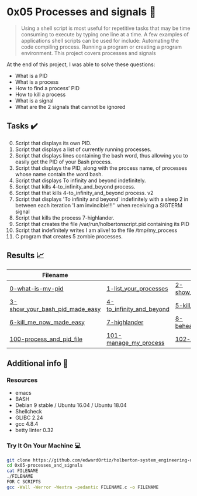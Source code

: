 # 0x05 Processes and signals :wrench:

> Using a shell script is most useful for repetitive tasks that may be time consuming to execute by typing one line at a time. A few examples of applications shell scripts can be used for include: Automating the code compiling process. Running a program or creating a program environment. This project covers processes and signals

At the end of this project, I was able to solve these questions:

* What is a PID
* What is a process
* How to find a process’ PID
* How to kill a process
* What is a signal
* What are the 2 signals that cannot be ignored

## Tasks :heavy_check_mark:

0. Script that displays its own PID.
1. Script that displays a list of currently running processes.
2. Script that displays lines containing the bash word, thus allowing you to easily get the PID of your Bash process.
3. Script that displays the PID, along with the process name, of processes whose name contain the word bash.
4. Script that displays To infinity and beyond indefinitely.
5. Script that kills 4-to_infinity_and_beyond process.
6. Script that that kills 4-to_infinity_and_beyond process. v2
7. Script that displays 'To infinity and beyond' indefinitely with a sleep 2 in between each iteration 'I am invincible!!!'' when receiving a SIGTERM signal
8. Script that kills the process 7-highlander.
9. Script that creates the file /var/run/holbertonscript.pid containing its PID
10. Script that indefinitely writes I am alive! to the file /tmp/my_process
11. C program that creates 5 zombie processes.



## Results :chart_with_upwards_trend:

| Filename |||
| ------ |---|---|
| [0-what-is-my-pid](https://github.com/edward0rtiz/holberton-system_engineering-devops/blob/master/0x05-processes_and_signals/0-what-is-my-pid)|[1-list_your_processes](https://github.com/edward0rtiz/holberton-system_engineering-devops/blob/master/0x05-processes_and_signals/1-list_your_processes)|[2-show_your_bash_pid](https://github.com/edward0rtiz/holberton-system_engineering-devops/blob/master/0x05-processes_and_signals/2-show_your_bash_pid)|
| [3-show_your_bash_pid_made_easy](https://github.com/edward0rtiz/holberton-system_engineering-devops/blob/master/0x05-processes_and_signals/3-show_your_bash_pid_made_easy)|[4-to_infinity_and_beyond](https://github.com/edward0rtiz/holberton-system_engineering-devops/blob/master/0x05-processes_and_signals/4-to_infinity_and_beyond)|[5-kill_me_now](https://github.com/edward0rtiz/holberton-system_engineering-devops/blob/master/0x05-processes_and_signals/5-kill_me_now)|
| [6-kill_me_now_made_easy](https://github.com/edward0rtiz/holberton-system_engineering-devops/blob/master/0x05-processes_and_signals/6-kill_me_now_made_easy)|[7-highlander](https://github.com/edward0rtiz/holberton-system_engineering-devops/blob/master/0x05-processes_and_signals/7-highlander)|[8-beheaded_process](https://github.com/edward0rtiz/holberton-system_engineering-devops/blob/master/0x05-processes_and_signals/8-beheaded_process)|
| [100-process_and_pid_file](https://github.com/edward0rtiz/holberton-system_engineering-devops/blob/master/0x05-processes_and_signals/100-process_and_pid_file)|[101-manage_my_process](https://github.com/edward0rtiz/holberton-system_engineering-devops/blob/master/0x05-processes_and_signals/101-manage_my_process)|[102-zombie.c](https://github.com/edward0rtiz/holberton-system_engineering-devops/blob/master/0x05-processes_and_signals/102-zombie.c)|

## Additional info :construction:
### Resources

- emacs
- BASH
- Debian 9 stable / Ubuntu 16.04 / Ubuntu 18.04 
- Shellcheck
- GLIBC 2.24
- gcc 4.8.4
- betty linter 0.32

### Try It On Your Machine :computer:
```bash
git clone https://github.com/edward0rtiz/holberton-system_engineering-devops.git
cd 0x05-processes_and_signals
cat FILENAME
./FILENAME
FOR C SCRIPTS
gcc -Wall -Werror -Wextra -pedantic FILENAME.c -o FILENAME
```
